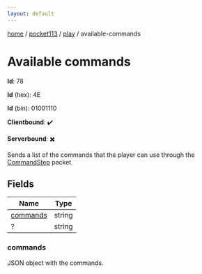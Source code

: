 ```yaml
---
layout: default
---
```


[home](/)  /  [pocket113](/protocol/pocket113)  /  [play](/protocol/pocket113/play)  /  available-commands

# Available commands

**Id**: 78

**Id** (hex): 4E

**Id** (bin): 01001110

**Clientbound**: ✔️

**Serverbound**: ✖️

Sends a list of the commands that the player can use through the [CommandStep](#play_command-step) packet.

## Fields

Name | Type
---|---
[commands](#commands) | string
? | string

### commands

JSON object with the commands.

